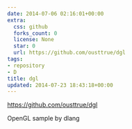 ```yaml
---
date: 2014-07-06 02:16:01+00:00
extra:
  css: github
  forks_count: 0
  license: None
  star: 0
  url: https://github.com/ousttrue/dgl
tags:
- repository
- D
title: dgl
updated: 2014-07-23 18:43:18+00:00
---
```


<https://github.com/ousttrue/dgl>

OpenGL sample by dlang

